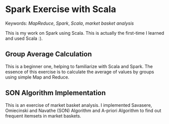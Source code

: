 # Spark Exercise with Scala

Keywords: *MapReduce*, *Spark*, *Scala*, *market basket analysis*

This is my work on Spark using Scala. This is actually the first-time I learned and used Scala :).

## Group Average Calculation
This is a beginner one, helping to familiarize with Scala and Spark.
The essence of this exercise is to calculate the average of values by groups using simple Map and Reduce.

## SON Algorithm Implementation
This is an exercise of market basket analysis. I implemented Savasere, Omiecinski and Navathe (SON) Algorithm and A-priori Algorithm to find out frequent itemsets in market baskets.

